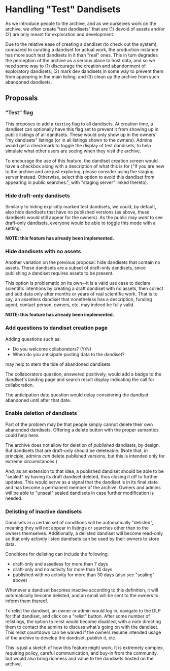# Handling "Test" Dandisets

As we introduce people to the archive, and as we ourselves work on the archive,
we often create "test dandisets" that are (1) devoid of assets and/or (2) are
only meant for exploration and development.

Due to the relative ease of creating a dandiset (to check out the system),
compared to curating a dandiset for actual work, the production instance has
more such test dandisets in it than "real" ones. This in turn degrades the
perception of the archive as a serious place to host data, and so we need some
way to (1) discourage the creation and abandonment of exploratory dandisets; (2)
mark dev dandisets in some way to prevent them from appearing in the main
listing; and (3) clean up the archive from such abandoned dandisets.

## Proposals

### "Test" flag

This proposes to add a `testing` flag to all dandisets. At creation time, a
dandiset can optionally have this flag set to prevent it from showing up in
public listings of all dandisets. These would only show up in the owners' "my
dandisets" listings (or in all listings shown to the owners). Admins would get a
checkmark to toggle the display of test dandisets, to help simulate what other
users are seeing when they visit the archive.

To encourage the use of this feature, the dandiset creation screen would have a
checkbox along with a description of what this is for ("If you are new to the
archive and are just exploring, please consider using the staging server
instead. Otherwise, select this option to avoid this dandiset from appearing in
public searches.", with "staging server" linked thereto).

### Hide draft-only dandisets

Similarly to hiding explicitly marked test dandisets, we could, by default, also
hide dandisets that have no published versions (as above, these dandisets would
still appear for the owners). As the public may *want* to see draft-only
dandisets, everyone would be able to toggle this mode with a setting.

**NOTE: this feature has already been implemented.**

### Hide dandisets with no assets

Another variation on the previous proposal: hide dandisets that contain no
assets. These dandisets are a subset of draft-only dandisets, since publishing a
dandiset requires assets to be present.

This option is problematic on its own--it is a valid use case to declare
scientific intentions by creating a draft dandiset with no assets, then collect
and add data only after months or years of real scientific work. That is to say,
an assetless dandiset that nonetheless has a description, funding agent,
contact person, owners, etc. may indeed be fully valid.

**NOTE: this feature has already been implemented.**

### Add questions to dandiset creation page

Adding questions such as:
- Do you welcome collaborators? (Y/N)
- When do you anticipate posting data to the dandiset?

may help to stem the tide of abandoned dandisets.

The collaborators question, answered positively, would add a badge to the
dandiset's landing page and search result display indicating the call for
collaboration.

The anticipation date question would delay considering the dandiset abandoned
until after that date.

### Enable deletion of dandisets

Part of the problem may be that people simply cannot delete their own abanonded
dandisets. Offering a delete button with the proper semantics could help here.

The archive does not allow for deletion of *published* dandisets, by design. But
dandisets that are draft-only should be deleteable. (Note that, in principle,
admins *can* delete published versions, but this is intended only for extreme
circumstances.)

And, as an extension to that idea, a published dandiset should be able to be
"sealed" by having its draft dandiset deleted, thus closing it off to further
updates. This would serve as a signal that the dandiset is in its final state
and has become a permanent member of the archive. Owners and admins will be able
to "unseal" sealed dandisets in case further modification is needed.

### Delisting of inactive dandisets

Dandisets in a certain set of conditions will be automatically "delisted",
meaning they will not appear in listings or searches other than to the owners
themselves. Additionally, a delisted dandiset will become read-only so that only
actively listed dandisets can be used by their owners to store data.

Conditions for delisting can include the following:
- draft-only and assetless for more than 7 days
- draft-only and no activity for more than 14 days
- published with no activity for more than 30 days (also see "sealing" above)

Whenever a dandiset becomes inactive according to this definition, it will
automatically become delisted, and an email will be sent to the owners to inform
them thereof.

To relist the dandiset, an owner or admin would log in, navigate to the DLP for
that dandiset, and click on a "relist" button. After some number of relistings,
the option to relist would become disabled, with a note directing them to
contact the admins to discuss what's going on with the dandiset. This relist
countdown can be waived if the owners resume intended usage of the archive to
develop the dandiset, publish it, etc.

This is just a sketch of how this feature might work. It is extremely complex,
requiring policy, careful communication, and buy-in from the community, but
would also bring richness and value to the dandisets hosted on the archive.
